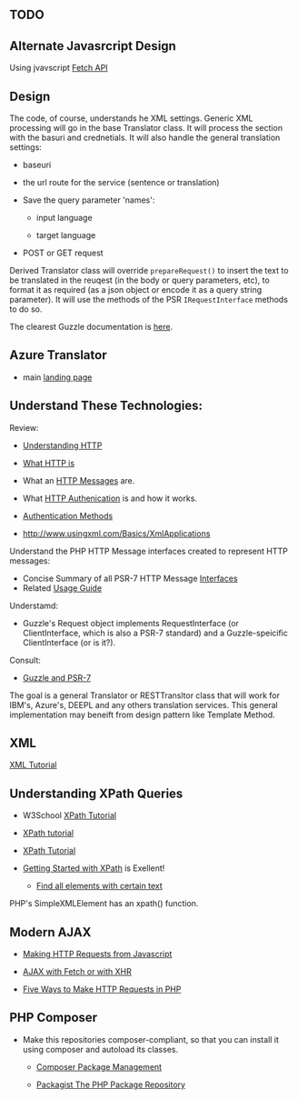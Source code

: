 <section>

# TODO

## Alternate Javasrcript Design

Using jvavscript [Fetch API](https://developer.mozilla.org/en-US/docs/Web/API/Fetch_API)

## Design

The code, of course, understands he XML settings. Generic XML processing will go in the base Translator class. It will process the <settings> section with the basuri and crednetials. It will also handle the 
general translation settings:

- baseuri

- the url route for the service (sentence or translation)

- Save the query parameter 'names':

  - input language

  - target language

- POST or GET request


Derived Translator class will override `prepareRequest()` to insert the text to be translated in the reuqest (in the body or query parameters, etc), to format it as required (as a json object or encode it as
a query string parameter).  It will use the methods of the PSR `IRequestInterface` methods to do so. 

The clearest Guzzle documentation is [here](https://guzzle3.readthedocs.io/http-client/client.html#request-options).

## Azure Translator

- main [landing page](https://docs.microsoft.com/en-us/azure/cognitive-services/translator/)

## Understand These Technologies:

Review:

- [Understanding HTTP](https://developer.mozilla.org/en-US/docs/Web/HTTP)
- [What HTTP is](https://www.w3schools.com/whatis/whatis_http.asp)
- What an [HTTP Messages](https://developer.mozilla.org/en-US/docs/Web/HTTP/Messages) are.
- What [HTTP Authenication](https://developer.mozilla.org/en-US/docs/Web/HTTP/Authentication) is and how it works.
- [Authentication Methods](https://blog.restcase.com/4-most-used-rest-api-authentication-methods/)

- http://www.usingxml.com/Basics/XmlApplications


Understand the PHP HTTP Message interfaces created to represent HTTP messages:

- Concise Summary of all PSR-7 HTTP Message [Interfaces](https://github.com/php-fig/http-message/blob/master/docs/PSR7-Interfaces.md)
- Related [Usage Guide](https://github.com/php-fig/http-message/blob/master/docs/PSR7-Usage.md)

Understamd:

- Guzzle's Request object implements RequestInterface (or ClientInterface, which is also a PSR-7 standard) and a Guzzle-speicific ClientInterface (or is it?).

Consult:

-  [Guzzle and PSR-7](https://docs.guzzlephp.org/en/stable/psr7.html)

The goal is a general Translator or RESTTransltor class that will work for IBM's, Azure's, DEEPL and any others translation services. This general implementation may
beneift from design pattern like Template Method.

## XML

[XML Tutorial](https://www.w3schools.com/xml/)

## Understanding XPath Queries

- W3School [XPath Tutorial](https://www.w3schools.com/xml/xpath_nodes.asp)   	
- [XPath tutorial](https://www.softwaretestinghelp.com/xml-path-language-xpath-tutorial/)
- [XPath Tutorial](https://www.educba.com/xml-features/?source=leftnav)
- [Getting Started with XPath](https://riptutorial.com/xpath) is Exellent!

  - [Find all elements with certain text](https://riptutorial.com/xpath/example/6209/find-all-elements-with-certain-text)

PHP's SimpleXMLElement has an xpath() function.

## Modern AJAX

- [Making HTTP Requests from Javascript](https://drstearns.github.io/tutorials/ajax/)

- [AJAX with Fetch or with XHR](https://code.tutsplus.com/en/articles/create-a-javascript-ajax-post-request-with-and-without-jquery--cms-39195)

- [Five Ways to Make HTTP Requests in PHP](https://www.twilio.com/blog/5-ways-to-make-http-requests-in-php)

## PHP Composer

- Make this repositories composer-compliant, so that you can install it using composer and autoload its classes. 

  - [Composer Package Management](https://whoisryosuke.com/blog/2018/how-to-create-a-php-package-for-composer/)
 
  - [Packagist The PHP Package Repository](https://packagist.org/)

</section>
